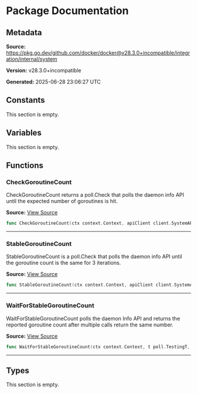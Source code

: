 # Package Documentation

## Metadata

**Source:** https://pkg.go.dev/github.com/docker/docker@v28.3.0+incompatible/integration/internal/system

**Version:** v28.3.0+incompatible

**Generated:** 2025-06-28 23:06:27 UTC

## Constants

This section is empty.

## Variables

This section is empty.

## Functions

### CheckGoroutineCount

CheckGoroutineCount returns a poll.Check that polls the daemon info API until the expected number of goroutines is hit.

**Source:** [View Source](https://github.com/docker/docker/blob/v28.3.0/integration/internal/system/goroutines.go#L54)  

```go
func CheckGoroutineCount(ctx context.Context, apiClient client.SystemAPIClient, expected int) poll.Check
```

---

### StableGoroutineCount

StableGoroutineCount is a poll.Check that polls the daemon info API until the goroutine count is the same for 3 iterations.

**Source:** [View Source](https://github.com/docker/docker/blob/v28.3.0/integration/internal/system/goroutines.go#L24)  

```go
func StableGoroutineCount(ctx context.Context, apiClient client.SystemAPIClient, count *int) poll.Check
```

---

### WaitForStableGoroutineCount

WaitForStableGoroutineCount polls the daemon Info API and returns the reported goroutine count
after multiple calls return the same number.

**Source:** [View Source](https://github.com/docker/docker/blob/v28.3.0/integration/internal/system/goroutines.go#L13)  

```go
func WaitForStableGoroutineCount(ctx context.Context, t poll.TestingT, apiClient client.SystemAPIClient, opts ...poll.SettingOp) int
```

---

## Types

This section is empty.

